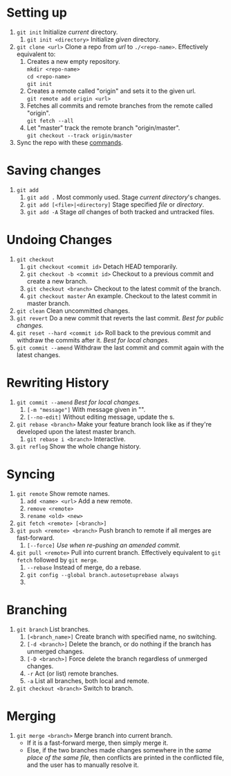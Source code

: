 
# Setting up

1. `git init` Initialize *current* directory.
   1. `git init <directory>` Initialize *given* directory.
2. `git clone <url>` Clone a repo from *url* to `./<repo-name>`. Effectively equivalent to:
   1. Creates a new empty repository.  
      `mkdir <repo-name>`  
      `cd <repo-name>`  
      `git init`
   3. Creates a remote called "origin" and sets it to the given url.  
      `git remote add origin <url>`
   4. Fetches all commits and remote branches from the remote called "origin".  
      `git fetch --all`
   5. Let "master" track the remote branch "origin/master".  
      `git checkout --track origin/master`
3. Sync the repo with these [commands](#syncing).

# Saving changes

1. `git add`
   1. `git add .` Most commonly used. Stage *current directory*'s changes.
   2. `git add [<file>|<directory]` Stage specified *file* or *directory*.
   3. `git add -A` Stage *all* changes of both tracked and untracked files.

# Undoing Changes

1. `git checkout`
   1. `git checkout <commit id>` Detach HEAD temporarily.
   2. `git checkout -b <commit id>` Checkout to a previous commit and create a new branch.
   3. `git checkout <branch>` Checkout to the latest commit of the branch.
   4. `git checkout master` An example. Checkout to the latest commit in master branch.
2. `git clean` Clean uncommitted changes.
3. `git revert` Do a new commit that reverts the last commit. *Best for public changes.*
4. `git reset --hard <commit id>` Roll back to the previous commit and withdraw the commits after it. *Best for local changes.*
5. `git commit --amend` Withdraw the last commit and commit again with the latest changes.

# Rewriting History

1. `git commit --amend` *Best for local changes.*
   1. `[-m "message"]` With message given in "".
   2. `[--no-edit]` Without editing message, update the s.
2. `git rebase <branch>` Make your feature branch look like as if they're developed upon the latest master branch.
   1. `git rebase i <branch>` Interactive.
3. `git reflog` Show the whole change history.

# Syncing

1. `git remote` Show remote names.
   1. `add <name> <url>` Add a new remote.
   2. `remove <remote>`
   3. `rename <old> <new>`
2. `git fetch <remote> [<branch>]`
3. `git push <remote> <branch>` Push branch to remote if all merges are fast-forward.
   1. `[--force]` *Use when re-pushing an amended commit.*
4. `git pull <remote>` Pull into current branch. Effectively equivalent to `git fetch` followed by `git merge`.
   1. `--rebase` Instead of merge, do a rebase.
   2. `git config --global branch.autosetuprebase always`
   3. 

# Branching

1. `git branch` List branches.
   1. `[<branch_name>]` Create branch with specified name, no switching.
   2. `[-d <branch>]` Delete the branch, or do nothing if the branch has unmerged changes.
   3. `[-D <branch>]` Force delete the branch regardless of unmerged changes.
   4. `-r` Act (or list) remote branches.
   5. `-a` List all branches, both local and remote.
2. `git checkout <branch>` Switch to branch.

# Merging

1. `git merge <branch>` Merge branch into current branch.
   * If it is a fast-forward merge, then simply merge it.
   * Else, if the two branches made changes somewhere in the *same place of the same file,* then conflicts are printed in the conflicted file, and the user has to manually resolve it.